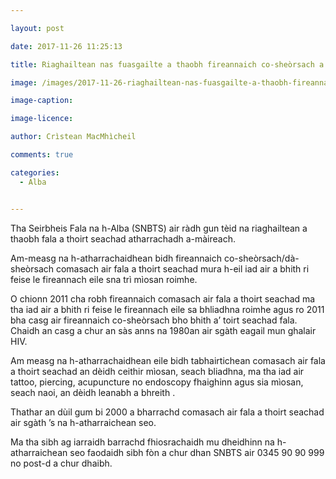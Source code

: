 ```yaml
---

layout: post

date: 2017-11-26 11:25:13

title: Riaghailtean nas fuasgailte a thaobh fireannaich co-sheòrsach a’ toirt seachad fala

image: /images/2017-11-26-riaghailtean-nas-fuasgailte-a-thaobh-fireannaich-co-sheorsach-a-toirt-seachad-fala.webp

image-caption:

image-licence:

author: Crìstean MacMhìcheil

comments: true

categories:
  - Alba


---
```


Tha Seirbheis Fala na h-Alba (SNBTS) air ràdh gun tèid na riaghailtean a thaobh fala a thoirt seachad atharrachadh a-màireach.

<!--more-->

Am-measg na h-atharrachaidhean bidh fireannaich co-sheòrsach/dà-sheòrsach comasach air fala a thoirt seachad mura h-eil iad air a bhith ri feise le fireannach eile sna trì mìosan roimhe.

O chionn 2011 cha robh fireannaich comasach air fala a thoirt seachad ma tha iad air a bhith ri feise le fireannach eile sa bhliadhna roimhe agus ro 2011 bha casg air fireannaich co-sheòrsach bho bhith a&#8217; toirt seachad fala. Chaidh an casg a chur an sàs anns na 1980an air sgàth eagail mun ghalair HIV.

Am measg na h-atharrachaidhean eile bidh tabhairtichean comasach air fala a thoirt seachad an dèidh ceithir mìosan, seach bliadhna, ma tha iad air tattoo, piercing, acupuncture no endoscopy fhaighinn agus sia mìosan, seach naoi, an dèidh leanabh a bhreith .

Thathar an dùil gum bi 2000 a bharrachd comasach air fala a thoirt seachad air sgàth &#8217;s na h-atharraichean seo.

Ma tha sibh ag iarraidh barrachd fhiosrachaidh mu dheidhinn na h-atharraichean seo faodaidh sibh fòn a chur dhan SNBTS air 0345 90 90 999 no post-d a chur dhaibh.
